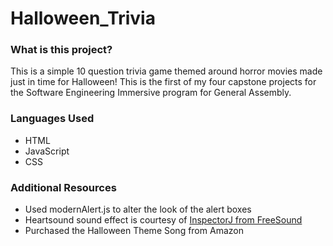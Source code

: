 # Halloween_Trivia

### What is this project?
This is a simple 10 question trivia game themed around horror movies made just in time for Halloween! This is the first of my four capstone projects for the Software Engineering Immersive program for General Assembly. 

### Languages Used
* HTML
* JavaScript
* CSS

### Additional Resources
* Used modernAlert.js to alter the look of the alert boxes
* Heartsound sound effect is courtesy of [InspectorJ from FreeSound](https://freesound.org/people/InspectorJ/sounds/485076/)
* Purchased the Halloween Theme Song from Amazon 
